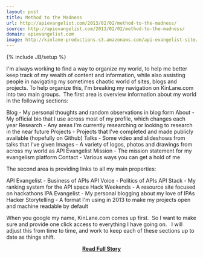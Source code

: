 ```yaml
---
layout: post
title: Method to the Madness
url: http://apievangelist.com/2013/02/02/method-to-the-madness/
source: http://apievangelist.com/2013/02/02/method-to-the-madness/
domain: apievangelist.com
image: http://kinlane-productions.s3.amazonaws.com/api-evangelist-site/blog/global-gears.jpg
---
```

{% include JB/setup %}<p>
I'm always working to find a way to organize my world, to help me better keep track of my wealth of content and information, while also assisting people in navigating my sometimes chaotic world of sites, blogs and projects.
To help organize this, I'm breaking my navigation on KinLane.com into two main groups. &nbsp;The first area is overview information about my world in the following sections:

Blog&nbsp;- My personal thoughts and random observations in blog form
About&nbsp;- My official bio that I use across most of my profile, which changes each year
Research&nbsp;- Any areas I'm currently researching or looking to research in the near future
Projects&nbsp;- Projects that I've completed and made publicly available (hopefully on Github)
Talks&nbsp;- Some video and slideshows from talks that I've given
Images&nbsp;- A variety of logos, photos and drawings from across my world as API Evangelist
Mission&nbsp;- The mission statement for my evangelism platform
Contact&nbsp;- Various ways you can get a hold of me

The second area is providing links to all my main properties:

API Evangelist&nbsp;- Business of APIs
API Voice&nbsp;- Politics of APIs
API Stack&nbsp;- My ranking system for the API space
Hack Weekends&nbsp;- A resource site focused on hackathons
IPA Evangelist&nbsp;- My personal blogging about my love of IPAs
Hacker Storytelling&nbsp;- A format I'm using in 2013 to make my projects open and machine readable by default

When you google my name, KinLane.com comes up first. &nbsp;So I want to make sure and provide one click access to everything I have going on. &nbsp;
I will adjust this from time to time, and work to keep each of these sections up to date as things shift.</p>
<center><p><a href="http://apievangelist.com/2013/02/02/method-to-the-madness/" style='padding:25px; font-sze:18px; font-weight: bold;'>Read Full Story</a></p></center>
